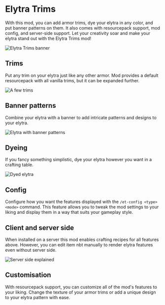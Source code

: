 # Elytra Trims
With this mod, you can add armor trims, dye your elytra in any color, and put banner patterns on them. It also comes with resourcepack support, mod config, and server-side support. Let your creativity soar and make your elytra stand out with the Elytra Trims mod!

![Elytra Trims banner](https://cdn.modrinth.com/data/XpzGz7KD/images/989afdaa233a4100daa228e4824a50a4ad630da3.png)

## Trims
Put any trim on your elytra just like any other armor. Mod provides a default resourcepack with all vanilla trims, but it can be expanded further.

![A few trims](https://cdn.modrinth.com/data/XpzGz7KD/images/ab89ffcaa318f32292041b69e4815bb77a6a6c00.png)

## Banner patterns
Combine your elytra with a banner to add intricate patterns and designs to your elytra.

![Elytra with banner patterns](https://cdn.modrinth.com/data/XpzGz7KD/images/0327378aa65018c5f4e761c09c14fa94bb7e1d8d.png)

## Dyeing
If you fancy something simplistic, dye your elytra however you want in a crafting table.

![Dyed elytra](https://cdn.modrinth.com/data/XpzGz7KD/images/511e985762a518992f2bc140b34e9f5c104ade74.png)

## Config
Configure how you want the features displayed with the `/et-config <type> <mode>` command. This feature allows you to tweak the mod settings to your liking and display them in a way that suits your gameplay style.

## Client and server side
When installed on a server this mod enables crafting recipes for all features above. However, you can edit item nbt manually to render elytra features even without server side.

![Server side explained](https://cdn.modrinth.com/data/XpzGz7KD/images/6586c8890bffd1ba21aee4bfdd33089ff2a77e8a.png)

## Customisation
With resourcepack support, you can customize all of the mod's features to your liking. Change the texture of your armor trims or add a unique design to your elytra pattern with ease.